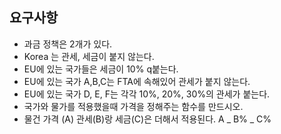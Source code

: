 ## 요구사항

- 과금 정책은 2개가 있다.
- Korea 는 관세, 세금이 붙지 않는다.
- EU에 있는 국가들은 세금이 10% q붙는다.
- EU에 있는 국가 A,B,C는 FTA에 속해있어 관세가 붙지 않는다.
- EU에 있는 국가 D, E, F는 각각 10%, 20%, 30%의 관세가 붙는다.
- 국가와 물가를 적용했을때 가격을 정해주는 함수를 만드시오.
- 물건 가격 (A) 관세(B)랑 세금(C)은 더해서 적용된다. A _ B% _ C%

